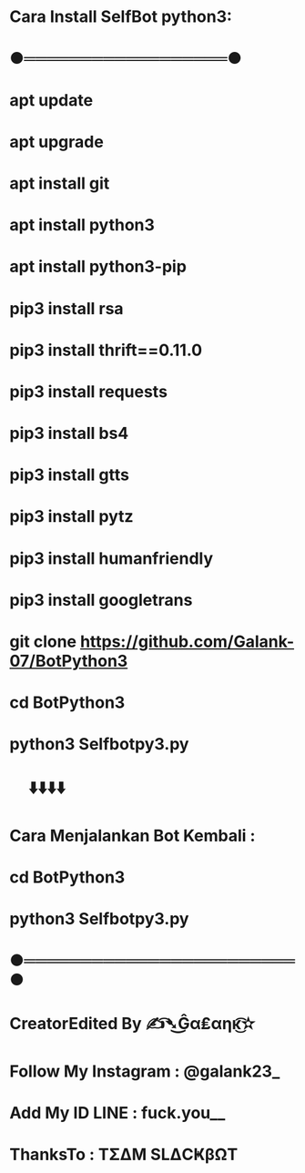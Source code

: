 # Cara Install SelfBot python3:
# ●══════════════════●
# apt update
# apt upgrade
# apt install git
# apt install python3
# apt install python3-pip
# pip3 install rsa
# pip3 install thrift==0.11.0
# pip3 install requests
# pip3 install bs4
# pip3 install gtts
# pip3 install pytz
# pip3 install humanfriendly
# pip3 install googletrans
# git clone https://github.com/Galank-07/BotPython3
# cd BotPython3
# python3 Selfbotpy3.py
#      ⬇️⬇️⬇️⬇️
# Cara Menjalankan Bot Kembali :
# cd BotPython3
# python3 Selfbotpy3.py
# ●════════════════════════●
# CreatorEdited By ✍͡➴͜Ĝα₤αηĸ͜͡✫
# Follow My Instagram : @galank23_
# Add My ID LINE : fuck.you__
# ThanksTo : TΣΔM SLΔCҜβΩT
